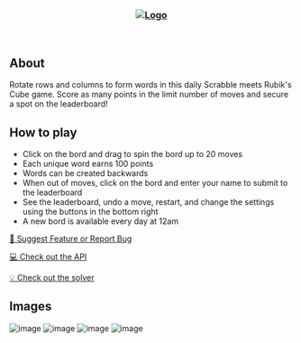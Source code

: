 <br>

<h3 align="center">
<a href="https://wordbord.com">
<img src="https://user-images.githubusercontent.com/37345977/157491844-a4c67eaa-ef23-4b06-a511-f20703813237.png" alt="Logo">
</a>
</h3>

<br>
  
## About
Rotate rows and columns to form words in this daily Scrabble meets Rubik's Cube game. Score as many points in the limit number of moves and secure a spot on the leaderboard!


## How to play
<ul>
<li>Click on the bord and drag to spin the bord up to 20 moves
<li>Each unique word earns 100 points
<li>Words can be created backwards
<li>When out of moves, click on the bord and enter your name to submit to the leaderboard
<li>See the leaderboard, undo a move, restart, and change the settings using the buttons in the bottom right
<li>A new bord is available every day at 12am
</ul>

<a href="https://github.com/ericx1e/Word-Bord/issues">🐛 Suggest Feature or Report Bug</a>

<a href="https://github.com/ericx1e/WordBordAPI">💻 Check out the API</a>

<a href="https://github.com/ericx1e/WordBordSolver">💡 Check out the solver</a>


## Images

![image](https://user-images.githubusercontent.com/37345977/156278944-a3d4da5e-4531-4507-a6d6-e2785d694e0a.png)
![image](https://user-images.githubusercontent.com/37345977/156279512-11a2540a-2717-40d7-b462-bbbbef08ccdd.png)
![image](https://user-images.githubusercontent.com/37345977/156279714-46277ebb-e651-4a93-b289-9d011f58b157.png)
![image](https://user-images.githubusercontent.com/37345977/156279820-35e5ce94-b784-498f-9f4b-e85740551637.png)



